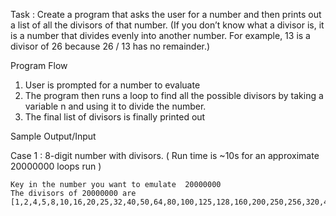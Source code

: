 Task : Create a program that asks the user for a number and then prints out a list of all the divisors of that number. (If you don’t know what a divisor is, it is a number that divides evenly into another number. For example, 13 is a divisor of 26 because 26 / 13 has no remainder.)

Program Flow
1. User is prompted for a number to evaluate
2. The program then runs a loop to find all the possible divisors by taking a variable n and using it to divide the number. 
3. The final list of divisors is finally printed out


Sample Output/Input

Case 1 : 8-digit number with divisors. ( Run time is ~10s for an approximate 20000000 loops run )
```
Key in the number you want to emulate  20000000
The divisors of 20000000 are [1,2,4,5,8,10,16,20,25,32,40,50,64,80,100,125,128,160,200,250,256,320,400,500,625,640,800,1000,1250,1280,1600,2000,2500,3125,3200,4000,5000,6250,6400,8000,10000,12500,15625,16000,20000,25000,31250,32000,40000,50000,62500,78125,80000,100000,125000,156250,160000,200000,250000,312500,400000,500000,625000,800000,1000000,1250000,2000000,2500000,4000000,5000000,10000000,20000000]
```
